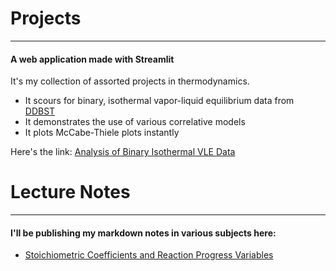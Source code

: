 # Projects
---

#### A web application made with Streamlit
It's my collection of assorted projects in thermodynamics.
* It scours for binary, isothermal vapor-liquid equilibrium data from [DDBST](http://www.ddbst.com/en/EED/VLE/VLEindex.php)
* It demonstrates the use of various correlative models
* It plots McCabe-Thiele plots instantly

Here's the link: [Analysis of Binary Isothermal VLE Data](https://radiant-shelf-97747.herokuapp.com)


# Lecture Notes
---

#### I'll be publishing my markdown notes in various subjects here:
* [Stoichiometric Coefficients and Reaction Progress Variables](lectures/Introduction.html) 
